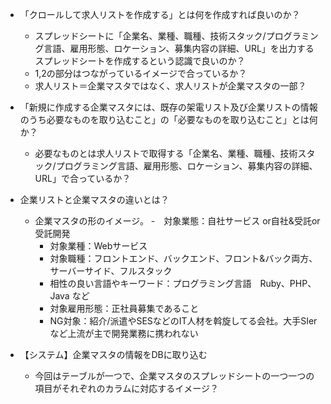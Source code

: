 - 「クロールして求人リストを作成する」とは何を作成すれば良いのか？
  - スプレッドシートに「企業名、業種、職種、技術スタック/プログラミング言語、雇用形態、ロケーション、募集内容の詳細、URL」を出力するスプレッドシートを作成するという認識で良いのか？
  - 1,2の部分はつながっているイメージで合っているか？
  - 求人リスト＝企業マスタではなく、求人リストが企業マスタの一部？

- 「新規に作成する企業マスタには、既存の架電リスト及び企業リストの情報のうち必要なものを取り込むこと」の「必要なものを取り込むこと」とは何か？
  - 必要なものとは求人リストで取得する「企業名、業種、職種、技術スタック/プログラミング言語、雇用形態、ロケーション、募集内容の詳細、URL」で合っているか？

- 企業リストと企業マスタの違いとは？
  - 企業マスタの形のイメージ。
    -　対象業態：自社サービス or自社&受託or受託開発
    - 対象業種：Webサービス
    - 対象職種：フロントエンド、バックエンド、フロント&バック両方、サーバーサイド、フルスタック
    - 相性の良い言語やキーワード：プログラミング言語　Ruby、PHP、Java など
    - 対象雇用形態：正社員募集であること
    - NG対象：紹介/派遣やSESなどのIT人材を斡旋してる会社。大手SIerなど上流が主で開発業務に携われない

- 【システム】企業マスタの情報をDBに取り込む
  - 今回はテーブルが一つで、企業マスタのスプレッドシートの一つ一つの項目がそれぞれのカラムに対応するイメージ？ 
